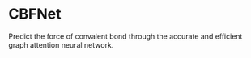 # CBFNet
Predict the force of convalent bond through the accurate and efficient graph attention neural network.
